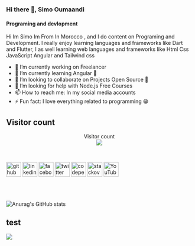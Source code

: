 ### Hi there 👋, Simo Oumaandi
#### Programing and devlopment

Hi Im Simo Im From In Morocco , and I do content on Programing and Development. I really enjoy learning languages and frameworks like Dart and Flutter, I as well learning web languages and frameworks like Html Css JavaScript Angular and Tailwind css 


- 🔭 I’m currently working on Freelancer 
- 🌱 I’m currently learning Angular 🧡 
- 👯 I’m looking to collaborate on Projects Open Source 💚 
- 🤔 I’m looking for help with Node.js Free Courses 
- 📫 How to reach me: In my social media accounts 
- ⚡ Fun fact: I love everything related to programming 😁 


## Visitor count

<p align="center"> 
  Visitor count<br>
  <img src="https://profile-counter.glitch.me/simo-oumaandi/count.svg" />
</p>
<br>

[<img src='https://cdn.jsdelivr.net/npm/simple-icons@3.0.1/icons/github.svg' alt='github' height='40'>](https://github.com/simo-oumaandi)  [<img src='https://cdn.jsdelivr.net/npm/simple-icons@3.0.1/icons/linkedin.svg' alt='linkedin' height='40'>](https://www.linkedin.com/in/simo-oumaandi/)  [<img src='https://cdn.jsdelivr.net/npm/simple-icons@3.0.1/icons/facebook.svg' alt='facebook' height='40'>](https://www.facebook.com/simo-oumaandi)  [<img src='https://cdn.jsdelivr.net/npm/simple-icons@3.0.1/icons/twitter.svg' alt='twitter' height='40'>](https://twitter.com/simo-oumaandi)  [<img src='https://cdn.jsdelivr.net/npm/simple-icons@3.0.1/icons/codepen.svg' alt='codepen' height='40'>](https://codepen.io/simo-oumaandi)  [<img src='https://cdn.jsdelivr.net/npm/simple-icons@3.0.1/icons/stackoverflow.svg' alt='stackoverflow' height='40'>](https://stackoverflow.com/users/simo-oumaandi)  [<img src='https://cdn.jsdelivr.net/npm/simple-icons@3.0.1/icons/youtube.svg' alt='YouTube' height='40'>](https://www.youtube.com/channel/simo-oumaandi)  

<br><br>

![Anurag's GitHub stats](https://github-readme-stats.vercel.app/api?username=simo-oumaandi&show_icons=true&theme=cobalt)


## test

![](https://github.com/simo-oumaandi/simo-oumaandi/blob/master/badges/python.png)

